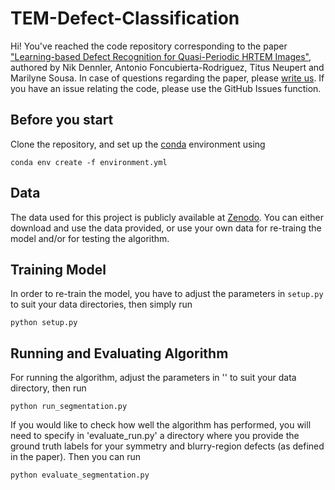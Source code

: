 # TEM-Defect-Classification
Hi! You've reached the code repository corresponding to the paper ["Learning-based Defect Recognition for Quasi-Periodic HRTEM Images"](https://doi.org/10.1016/j.micron.2021.103069), authored by Nik Dennler, Antonio Foncubierta-Rodriguez, Titus Neupert and Marilyne Sousa. In case of questions regarding the paper, please [write us](mailto:nik.dennler@posteo.de). If you have an issue relating the code, please use the GitHub Issues function.

## Before you start
Clone the repository, and set up the [conda](https://docs.conda.io/projects/conda/en/latest/user-guide/install/index.html) environment using
```
conda env create -f environment.yml
```

## Data
The data used for this project is publicly available at [Zenodo](https://dx.doi.org/10.5281/zenodo.4739588). You can either download and use the data provided, or use your own data for re-traing the model and/or for testing the algorithm. 

## Training Model
In order to re-train the model, you have to adjust the parameters in `setup.py` to suit your data directories, then simply run 
```
python setup.py
```

## Running and Evaluating Algorithm
For running the algorithm, adjust the parameters in '' to suit your data directory, then run
```
python run_segmentation.py
```
If you would like to check how well the algorithm has performed, you will need to specify in 'evaluate_run.py' a directory where you provide the ground truth labels for your symmetry and blurry-region defects (as defined in the paper). Then you can run
```
python evaluate_segmentation.py
``` 
